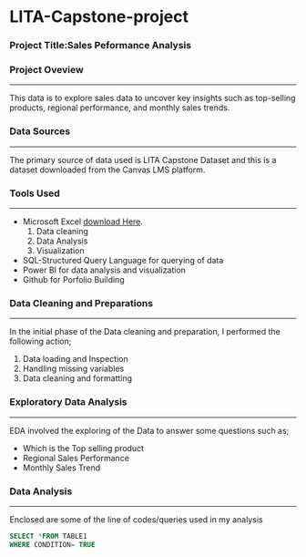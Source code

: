 # LITA-Capstone-project

### Project Title:Sales Peformance Analysis 

### Project Oveview
---
This data is to explore sales data to uncover key insights such as top-selling products, regional performance, and monthly sales trends.

### Data Sources
---
The primary source of data used is LITA Capstone Dataset and this is a dataset downloaded from the Canvas LMS platform.

### Tools Used
---
- Microsoft Excel [download Here](https://www.microsoft.com).
  1. Data cleaning
  2. Data Analysis
  3. Visualization
- SQL-Structured Query Language for querying of data
- Power BI for data analysis and visualization
- Github for Porfolio Building

### Data Cleaning and Preparations
---
In the initial phase of the Data cleaning and preparation, I performed the following action;
1. Data loading and Inspection
2. Handling missing variables
3. Data cleaning and formatting

### Exploratory Data Analysis
---
EDA involved the exploring of the Data to answer some questions such as;
- Which is the Top selling product
- Regional Sales Performance
- Monthly Sales Trend
  
### Data Analysis
---
Enclosed are some of the line of codes/queries used in my analysis
```SQL
SELECT *FROM TABLE1
WHERE CONDITION= TRUE
